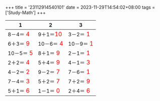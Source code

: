 +++ 
title = '23112914540101' 
date = 2023-11-29T14:54:02+08:00 
tags = ['Study-Math'] 
+++ 

1 | 2 | 3 
-- | -- | -- 
8－4＝<font color=red size=4> 4</font> | 9＋1＝<font color=red size=4>10</font> | 3－2＝<font color=red size=4> 1</font> 
6＋3＝<font color=red size=4> 9</font> | 10－6＝<font color=red size=4> 4</font> | 10－9＝<font color=red size=4> 1</font> 
10－5＝<font color=red size=4> 5</font> | 8＋1＝<font color=red size=4> 9</font> | 2－1＝<font color=red size=4> 1</font> 
2＋2＝<font color=red size=4> 4</font> | 5＋4＝<font color=red size=4> 9</font> | 4－1＝<font color=red size=4> 3</font> 
4－2＝<font color=red size=4> 2</font> | 9－2＝<font color=red size=4> 7</font> | 7－6＝<font color=red size=4> 1</font> 
7－4＝<font color=red size=4> 3</font> | 5＋2＝<font color=red size=4> 7</font> | 7＋2＝<font color=red size=4> 9</font> 
5＋1＝<font color=red size=4> 6</font> | 1－1＝<font color=red size=4> 0</font> | 2＋4＝<font color=red size=4> 6</font> 


